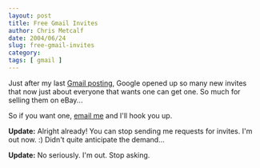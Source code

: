 ```yaml
---
layout: post
title: Free Gmail Invites
author: Chris Metcalf
date: 2004/06/24
slug: free-gmail-invites
category: 
tags: [ gmail ]
---
```


Just after my last <a href="/blog/archives/2004/06/08/gmail-invite-up-for-grabs/">Gmail posting</a>, Google opened up so many new invites that now just about everyone that wants one can get one. So much for selling them on eBay...

So if you want one, <a href="mailto:chris@chrismetcalf.net">email me</a> and I'll hook you up.

<strong class="alert">Update:</strong> Alright already! You can stop sending me requests for invites. I'm out now. :) Didn't quite anticipate the demand...

<strong class="alert">Update:</strong> No seriously. I'm out. Stop asking.

